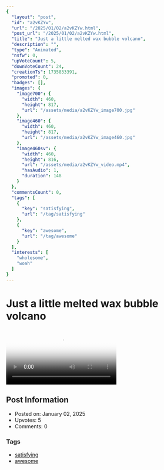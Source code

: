 ```yaml
---
{
  "layout": "post",
  "id": "a2vKZYw",
  "url": "/2025/01/02/a2vKZYw.html",
  "post_url": "/2025/01/02/a2vKZYw.html",
  "title": "Just a little melted wax bubble volcano",
  "description": "",
  "type": "Animated",
  "nsfw": 0,
  "upVoteCount": 5,
  "downVoteCount": 24,
  "creationTs": 1735833391,
  "promoted": 0,
  "badges": [],
  "images": {
    "image700": {
      "width": 460,
      "height": 817,
      "url": "/assets/media/a2vKZYw_image700.jpg"
    },
    "image460": {
      "width": 460,
      "height": 817,
      "url": "/assets/media/a2vKZYw_image460.jpg"
    },
    "image460sv": {
      "width": 460,
      "height": 816,
      "url": "/assets/media/a2vKZYw_video.mp4",
      "hasAudio": 1,
      "duration": 148
    }
  },
  "commentsCount": 0,
  "tags": [
    {
      "key": "satisfying",
      "url": "/tag/satisfying"
    },
    {
      "key": "awesome",
      "url": "/tag/awesome"
    }
  ],
  "interests": [
    "wholesome",
    "woah"
  ]
}
---
```


# Just a little melted wax bubble volcano

<video controls playsinline loop poster="/assets/media/a2vKZYw_image460.jpg">
  <source src="/assets/media/a2vKZYw_video.mp4" type="video/mp4">
  Your browser does not support the video tag.
</video>

## Post Information

- Posted on: January 02, 2025
- Upvotes: 5
- Comments: 0

### Tags

- [satisfying](/tag/satisfying)
- [awesome](/tag/awesome)
